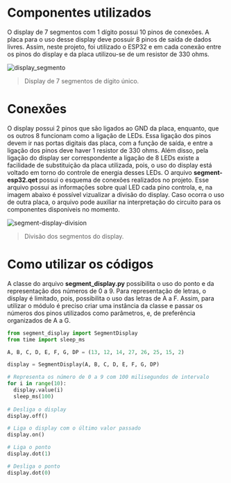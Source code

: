 
# Componentes utilizados

  O display de 7 segmentos com 1 dígito possui 10 pinos de conexões. A placa para o uso desse display deve possuir 8 pinos de saída de dados livres. Assim, neste projeto, foi utilizado o ESP32 e em cada conexão entre os pinos do display e da placa utilizou-se de um resistor de 330 ohms. 
  
  ![display_segmento](https://user-images.githubusercontent.com/35488608/157677868-f3c17a61-fa68-4d84-acec-6d262e0dd556.jpeg)
  > Display de 7 segmentos de dígito único.

# Conexões

  O display possui 2 pinos que são ligados ao GND da placa, enquanto, que os outros 8 funcionam como a ligação de LEDs. Essa ligação dos pinos devem ir nas portas digitais das placa, com a função de saída, e entre a ligação dos pinos deve haver 1 resistor de 330 ohms. Além disso, pela ligação do display ser correspondente a ligação de 8 LEDs existe a facilidade de substituição da placa utilizada, pois, o uso do display está voltado em torno do controle de energia desses LEDs.
  O arquivo **segment-esp32.qet** possui o esquema de conexões realizados no projeto. Esse arquivo possui as informações sobre qual LED cada pino controla, e, na imagem abaixo é possível vizualizar a divisão do display. Caso ocorra o uso de outra placa, o arquivo pode auxiliar na interpretação do circuito para os componentes disponíveis no momento.
  
  ![segment-display-division](https://user-images.githubusercontent.com/35488608/157680003-c5bfc556-f23b-4e21-8b07-405f4ed62e62.png)
  > Divisão dos segmentos do display.

# Como utilizar os códigos 

  A classe do arquivo **segment_display.py** possibilita o uso do ponto e da representação dos números de 0 a 9. Para representação de letras, o display é limitado, pois, possibilita o uso das letras de A a F. Assim, para utilizar o módulo é preciso criar uma instância da classe e passar os números dos pinos utilizados como parâmetros, e, de preferência organizados de A a G. 
  
```Python
from segment_display import SegmentDisplay
from time import sleep_ms

A, B, C, D, E, F, G, DP = (13, 12, 14, 27, 26, 25, 15, 2)

display = SegmentDisplay(A, B, C, D, E, F, G, DP)

# Representa os número de 0 a 9 com 100 milisegundos de intervalo
for i in range(10):
  display.value(i)
  sleep_ms(100)
  
# Desliga o display
display.off()

# Liga o display com o último valor passado
display.on()

# Liga o ponto
display.dot(1)

# Desliga o ponto
display.dot(0)
```
